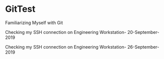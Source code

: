 # GitTest
Familiarizing Myself with Git

Checking my SSH connection on Engineering Workstation- 20-September-2019

Checking my SSH connection on Engineering Workstation- 26-September-2019